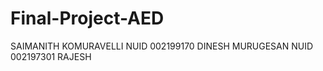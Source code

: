 # Final-Project-AED

SAIMANITH KOMURAVELLI   NUID 002199170
DINESH MURUGESAN  NUID 002197301
RAJESH
